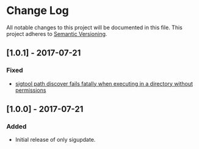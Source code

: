 # Change Log
All notable changes to this project will be documented in this file.
This project adheres to [Semantic Versioning](http://semver.org/).

## [1.0.1] - 2017-07-21

### Fixed
 - [sigtool path discover fails fatally when executing in a directory without permissions](https://github.com/dekobon/clamav-mirror/issues/1) 

## [1.0.0] - 2017-07-21

### Added
 - Initial release of only sigupdate.
